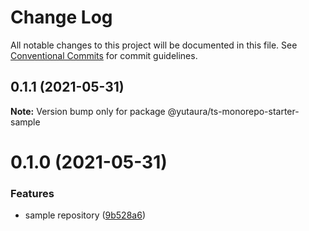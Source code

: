 # Change Log

All notable changes to this project will be documented in this file.
See [Conventional Commits](https://conventionalcommits.org) for commit guidelines.

## 0.1.1 (2021-05-31)

**Note:** Version bump only for package @yutaura/ts-monorepo-starter-sample





# 0.1.0 (2021-05-31)


### Features

* sample repository ([9b528a6](https://github.com/YutaUra/ts-monorepo-starter/commit/9b528a6f91ff54131e10b0c00cafc943fb350466))
